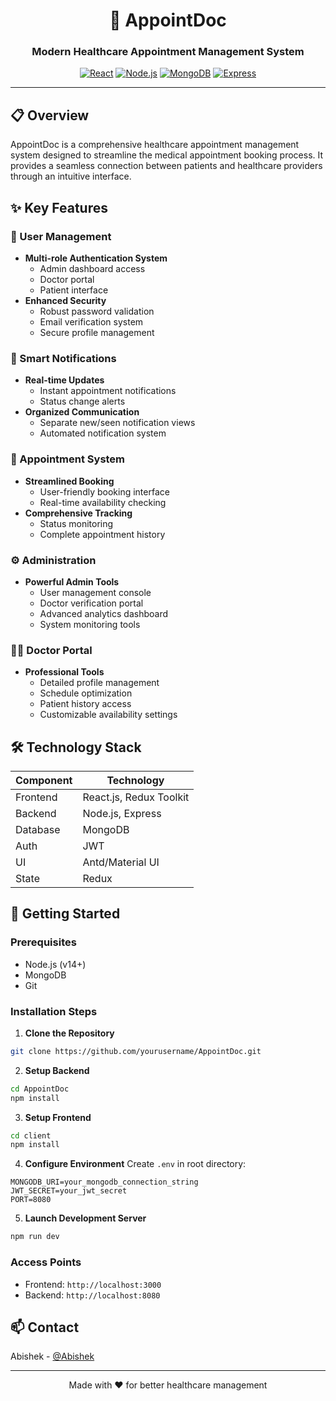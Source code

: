 <div align="center">

# 🏥 AppointDoc
### Modern Healthcare Appointment Management System

[![React](https://img.shields.io/badge/React-20232A?style=for-the-badge&logo=react&logoColor=61DAFB)](https://reactjs.org/)
[![Node.js](https://img.shields.io/badge/Node.js-43853D?style=for-the-badge&logo=node.js&logoColor=white)](https://nodejs.org/)
[![MongoDB](https://img.shields.io/badge/MongoDB-4EA94B?style=for-the-badge&logo=mongodb&logoColor=white)](https://www.mongodb.com/)
[![Express](https://img.shields.io/badge/Express.js-404D59?style=for-the-badge)](https://expressjs.com/)

</div>

---

## 📋 Overview
AppointDoc is a comprehensive healthcare appointment management system designed to streamline the medical appointment booking process. It provides a seamless connection between patients and healthcare providers through an intuitive interface.

## ✨ Key Features

### 🔐 User Management
- **Multi-role Authentication System**
  - Admin dashboard access
  - Doctor portal
  - Patient interface
- **Enhanced Security**
  - Robust password validation
  - Email verification system
  - Secure profile management

### 🔔 Smart Notifications
- **Real-time Updates**
  - Instant appointment notifications
  - Status change alerts
- **Organized Communication**
  - Separate new/seen notification views
  - Automated notification system

### 📅 Appointment System
- **Streamlined Booking**
  - User-friendly booking interface
  - Real-time availability checking
- **Comprehensive Tracking**
  - Status monitoring
  - Complete appointment history

### ⚙️ Administration
- **Powerful Admin Tools**
  - User management console
  - Doctor verification portal
  - Advanced analytics dashboard
  - System monitoring tools

### 👨‍⚕️ Doctor Portal
- **Professional Tools**
  - Detailed profile management
  - Schedule optimization
  - Patient history access
  - Customizable availability settings

## 🛠️ Technology Stack

| Component    | Technology                |
|-------------|---------------------------|
| Frontend    | React.js, Redux Toolkit   |
| Backend     | Node.js, Express         |
| Database    | MongoDB                  |
| Auth        | JWT                      |
| UI          | Antd/Material UI         |
| State       | Redux                    |

## 🚀 Getting Started

### Prerequisites
- Node.js (v14+)
- MongoDB
- Git

### Installation Steps

1. **Clone the Repository**
```bash
git clone https://github.com/yourusername/AppointDoc.git
```

2. **Setup Backend**
```bash
cd AppointDoc
npm install
```

3. **Setup Frontend**
```bash
cd client
npm install
```

4. **Configure Environment**
Create `.env` in root directory:
```env
MONGODB_URI=your_mongodb_connection_string
JWT_SECRET=your_jwt_secret
PORT=8080
```

5. **Launch Development Server**
```bash
npm run dev
```

### Access Points
- Frontend: `http://localhost:3000`
- Backend: `http://localhost:8080`


## 📫 Contact

Abishek - [@Abishek](https://github.com/Abishek1006)

---

<div align="center">
Made with ❤️ for better healthcare management
</div>
